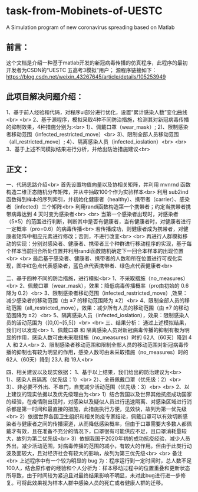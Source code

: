 # task-from-Mobinets-of-UESTC
A Simulation program of new coronavirus spreading based on Matlab

前言：
----
这个文档是介绍一种基于matlab开发的新冠病毒传播的仿真程序，此程序的最初开发者为CSDN的“UESTC 五高考3模拟”用户；
源程序链接如下：https://blog.csdn.net/weixin_43267645/article/details/105253949

此项目解决问题介绍：
----
1、基于前人经验和代码，对程序ui部分进行优化，设置“累计感染人数”变化曲线\<br>
\<br>
2、基于源程序，模拟采取4种不同防治措施，检测其对新冠病毒传播的抑制效果，4种措施分别为:\<br>
1）、佩戴口罩（wear_mask）; 2)、限制感染者移动范围（infected_restricted_move）\<br>
3)、限制全部人员移动范围（all_restricted_move）; 4）、隔离感染人员（infected_ioslation）\<br>
\<br>
3、基于上述不同模拟结果进行分析，并给出防治措施建议\<br>

正文：
----
一、代码思路介绍\<br>
首先设置均值向量以及协相关矩阵，并利用 mvnrnd 函数构造二维正态随机分布矩阵，并从中抽取100个作为实验样本\<br>
利用 sub2ind 函数得到样本的序列索引，并初始化健康者（healthy）、携带者（carrier）、感染者（infected）三个矩阵\<br>
利用randi函数构造第一个携带者；约定当携带者携带病毒达到 4 天时变为感染者\<br>
\<br>
当第一个感染者出现时，对感染者（5×5）的范围进行判断，判断其中是否有健康者，当有健康者时，对健康者进行一定概率（pro=0.6）的病毒传播\<br>
若传播成功，则健康者成为携带者，对健康者矩阵中相应元素进行修改；否则，不进行改变\<br>
\<br>
再进行人群模拟移动的实现：分别对感染者、健康者、携带者三个种群进行移动程序的实现，基于每个样本当前回合所处位置并利用randi函数随机确定下一回合本样本的出现位置\<br>
\<br>
最后基于感染者、健康者、携带者的人数和所在位置进行可视化实现，图中红色点代表感染者，蓝色点代表携带者、绿色点代表健康者\<br>

二、基于四种不同的防治措施，进行模拟\<br>
1、不采取措施（no_measures）\<br>
2、佩戴口罩（wear_mask），效果：降低病毒传播概率（pro由初始的 0.6 降为 0.2）\<br>
3、限制感染者移动范围（infected_restricted_move）,效果：减少感染者的移动范围（由 ±7 的移动范围降为 ±2）\<br>
4、限制全部人员的移动范围（all_restricted_move），效果：减少所有人员的移动范围（由 ±7 的移动范围降为 ±2）\<br>
5、隔离感染人员（infected_ioslation），效果：限制感染人员的活动范围为（[0,0]~[5,5]）\<br>
\<br>
三、结果分析：
通过上述模拟结果，我们可以发现\<br>
1、佩戴口罩 和 隔离感染人员对新冠病毒传播的抑制有极为明显的作用，感染人数可由未采取措施（no_measures）时的 62人（60天）降到 4人 和 2人\<br>
2、限制感染者移动范围和限制全部人员的移动范围对新冠病毒传播的抑制也有较为明显的作用，感染人数可由未采取措施（no_measures）时的 62人（60天）降到 23人 和 19人\<br>

四、相关建议以及现实依据：
1、基于以上结果，我们给出的防治建议为\<br>
1）、感染人员隔离（优先级：1）\<br>
2）、全员佩戴口罩（优先级：2）\<br>
3）、非必要不外出、不串门，自觉减少活动范围（优先级：3）\<br>
\<br>
2、以上建议的现实依据以及优先级理由为\<br>
1）结合我国以及世界其他抗疫成功国家的经验，在疫情刚出现时，对感染以及疑似人员进行迅速隔离、对感染区域进行消杀都是第一时间和最直接的措施，此措施执行方便，见效快，故列为第一优先级\<br>
2）依据世界各国卫生组织和相关防疫专家结论，佩戴口罩可以有效切断感染者与健康者之间的传播渠道，从而降低感染概率，但由于口罩需要大多数人都佩戴才有效，且在准备不充分的情况下，口罩很有可能供应不足，且口罩消耗量较大，故列为第二优先级\<br>
3）依据我国于2020年初的成功抗疫经验，减少人员外出，减少活动范围，对病毒传播的范围的减小，有较大的作用。但由于此类行动波及面较大，且对经济社会有较大的影响，故列为第三优先级\<br>
\<br>
备注\<br>
上述程序中有一个较为明显的 bug 为：程序运行到一定时间时，总人数不足100人，结合原作者的经验和个人分析为：样本移动过程中的位置重叠和更新状态所导致，由于时间较为紧迫且对最终结果影响不明显，未对此bug进行进一步修复。可将此效果视为样本人群中感染人员的死亡或者健康人群的迁移。
